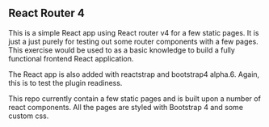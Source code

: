 ## React Router 4

This is a simple React app using React router v4 for a few static pages. It is just a just purely for testing out some router components with a few pages. This exercise would be used to as a basic knowledge to build a fully functional frontend 
React application.

The React app is also added with reactstrap and bootstrap4 alpha.6. Again, this is to test the plugin readiness.

This repo currently contain a few static pages and is built upon a number of react components. All the pages are styled with Bootstrap 4 and some custom css.

